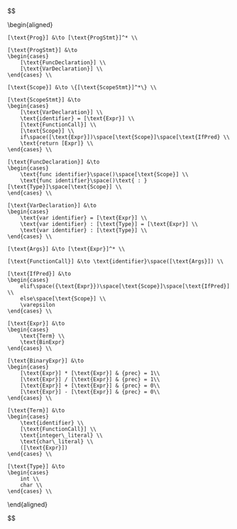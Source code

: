 $$

\begin{aligned}

    [\text{Prog}] &\to [\text{ProgStmt}]^* \\

    [\text{ProgStmt}] &\to
    \begin{cases}
        [\text{FuncDeclaration}] \\
        [\text{VarDeclaration}] \\
    \end{cases} \\
    
    [\text{Scope}] &\to \{[\text{ScopeStmt}]^*\} \\

    [\text{ScopeStmt}] &\to
    \begin{cases}
        [\text{VarDeclaration}] \\
        \text{identifier} = [\text{Expr}] \\
        [\text{FunctionCall}] \\
        [\text{Scope}] \\
        if\space([\text{Expr}])\space[\text{Scope}]\space[\text{IfPred} \\
        \text{return [Expr]} \\
    \end{cases} \\

    [\text{FuncDeclaration}] &\to
    \begin{cases}
        \text{func identifier}\space()\space[\text{Scope}] \\
        \text{func identifier}\space()\text{ : }[\text{Type}]\space[\text{Scope}] \\
    \end{cases} \\

    [\text{VarDeclaration}] &\to
    \begin{cases}
        \text{var identifier} = [\text{Expr}] \\
        \text{var identifier} : [\text{Type}] = [\text{Expr}] \\
        \text{var identifier} : [\text{Type}] \\
    \end{cases} \\

    [\text{Args}] &\to [\text{Expr}]^* \\

    [\text{FunctionCall}] &\to \text{identifier}\space([\text{Args}]) \\

    [\text{IfPred}] &\to
    \begin{cases}
        elif\space({\text{Expr}})\space[\text{Scope}]\space[\text{IfPred}] \\
        else\space[\text{Scope}] \\
        \varepsilon
    \end{cases} \\

    [\text{Expr}] &\to 
    \begin{cases}
        \text{Term} \\
        \text{BinExpr}
    \end{cases} \\

    [\text{BinaryExpr}] &\to
    \begin{cases}
        [\text{Expr}] * [\text{Expr}] & {prec} = 1\\
        [\text{Expr}] / [\text{Expr}] & {prec} = 1\\
        [\text{Expr}] + [\text{Expr}] & {prec} = 0\\
        [\text{Expr}] - [\text{Expr}] & {prec} = 0\\
    \end{cases} \\

    [\text{Term}] &\to 
    \begin{cases}
        \text{identifier} \\
        [\text{FunctionCall}] \\
        \text{integer\_literal} \\
        \text{char\_literal} \\
        ([\text{Expr}])
    \end{cases} \\

    [\text{Type}] &\to
    \begin{cases}
        int \\
        char \\
    \end{cases} \\

\end{aligned}

$$